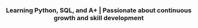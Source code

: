 <h3 align="center">Learning Python, SQL, and A+ | Passionate about continuous growth and skill development</h3>

